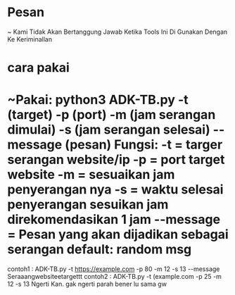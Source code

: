 # Pesan

~ Kami Tidak Akan Bertanggung Jawab Ketika Tools Ini Di Gunakan Dengan Ke Keriminallan

# cara pakai
~Pakai: 
python3 ADK-TB.py -t (target) -p (port) -m (jam serangan dimulai) -s (jam serangan selesai) --message (pesan)
Fungsi:
-t = targer serangan website/ip
-p = port target website
-m = sesuaikan jam penyerangan nya
-s = waktu selesai penyerangan sesuikan jam direkomendasikan 1 jam
--message = Pesan yang akan dijadikan sebagai serangan default: random msg
=================================
contoh1 : ADK-TB.py -t https://example.com -p 80 -m 12 -s 13 --message Seraaangwebsiteetargettt
contoh2 : ADK-TB.py -t (example.com -p 25 -m 12 -s 13
Ngerti Kan. gak ngerti parah bener lu sama gw

